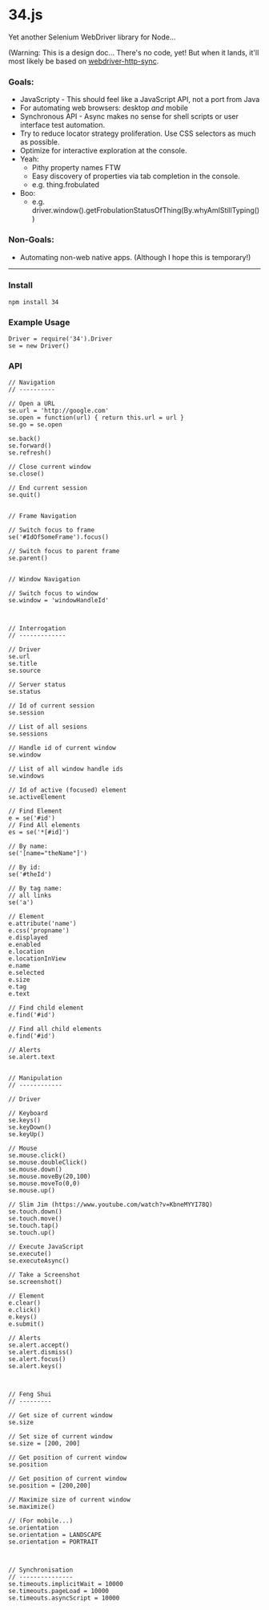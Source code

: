 34.js
=====

Yet another Selenium WebDriver library for Node...

(Warning: This is a design doc... There's no code, yet! But when it lands, it'll most likely be based on [webdriver-http-sync](https://github.com/groupon-testium/webdriver-http-sync).

### Goals:

  - JavaScripty - This should feel like a JavaScript API, not a port from Java
  - For automating web browsers: desktop *and* mobile
  - Synchronous API - Async makes no sense for shell scripts or user interface test automation.
  - Try to reduce locator strategy proliferation. Use CSS selectors as much as possible.
  - Optimize for interactive exploration at the console.
   - Yeah:
      - Pithy property names FTW
      - Easy discovery of properties via tab completion in the console.
      - e.g. thing.frobulated
   - Boo:
      - e.g. driver.window().getFrobulationStatusOfThing(By.whyAmIStillTyping())

### Non-Goals:
  - Automating non-web native apps. (Although I hope this is temporary!)

<hr>

### Install

    npm install 34

### Example Usage

    Driver = require('34').Driver
    se = new Driver()


### API


    // Navigation
    // ----------

    // Open a URL
    se.url = 'http://google.com'
    se.open = function(url) { return this.url = url }
    se.go = se.open

    se.back()
    se.forward()
    se.refresh()

    // Close current window
    se.close()

    // End current session
    se.quit()


    // Frame Navigation

    // Switch focus to frame
    se('#IdOfSomeFrame').focus()

    // Switch focus to parent frame
    se.parent()


    // Window Navigation

    // Switch focus to window
    se.window = 'windowHandleId'



    // Interrogation
    // -------------

    // Driver
    se.url
    se.title
    se.source

    // Server status
    se.status

    // Id of current session
    se.session

    // List of all sesions
    se.sessions

    // Handle id of current window
    se.window

    // List of all window handle ids
    se.windows

    // Id of active (focused) element
    se.activeElement

    // Find Element
    e = se('#id')
    // Find All elements
    es = se('*[#id]')

    // By name:
    se('[name="theName"]')

    // By id:
    se('#theId')

    // By tag name:
    // all links
    se('a')

    // Element
    e.attribute('name')
    e.css('propname')
    e.displayed
    e.enabled
    e.location
    e.locationInView
    e.name
    e.selected
    e.size
    e.tag
    e.text

    // Find child element
    e.find('#id')

    // Find all child elements
    e.find('#id')

    // Alerts
    se.alert.text


    // Manipulation
    // ------------

    // Driver

    // Keyboard
    se.keys()
    se.keyDown()
    se.keyUp()

    // Mouse
    se.mouse.click()
    se.mouse.doubleClick()
    se.mouse.down()
    se.mouse.moveBy(20,100)
    se.mouse.moveTo(0,0)
    se.mouse.up()

    // Slim Jim (https://www.youtube.com/watch?v=KbneMYYI78Q)
    se.touch.down()
    se.touch.move()
    se.touch.tap()
    se.touch.up()

    // Execute JavaScript
    se.execute()
    se.executeAsync()

    // Take a Screenshot
    se.screenshot()

    // Element
    e.clear()
    e.click()
    e.keys()
    e.submit()

    // Alerts
    se.alert.accept()
    se.alert.dismiss()
    se.alert.focus()
    se.alert.keys()



    // Feng Shui
    // ---------

    // Get size of current window
    se.size

    // Set size of current window
    se.size = [200, 200]

    // Get position of current window
    se.position

    // Get position of current window
    se.position = [200,200]

    // Maximize size of current window
    se.maximize()

    // (For mobile...)
    se.orientation
    se.orientation = LANDSCAPE
    se.orientation = PORTRAIT



    // Synchronisation
    // ---------------
    se.timeouts.implicitWait = 10000
    se.timeouts.pageLoad = 10000
    se.timeouts.asyncScript = 10000
